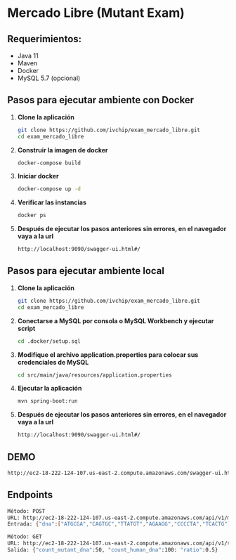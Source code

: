 # Mercado Libre (Mutant Exam)

## Requerimientos:

- Java 11
- Maven
- Docker
- MySQL 5.7 (opcional)

## Pasos para ejecutar ambiente con Docker

1. **Clone la aplicación**
   ```bash
   git clone https://github.com/ivchip/exam_mercado_libre.git
   cd exam_mercado_libre
   ```

2. **Construir la imagen de docker**
   ```bash
   docker-compose build
   ```

3. **Iniciar docker**
   ```bash
   docker-compose up -d
   ```

4. **Verificar las instancias**
   ```bash
   docker ps
   ```

5. **Después de ejecutar los pasos anteriores sin errores, en el navegador vaya a la url**
   ```bash
   http://localhost:9090/swagger-ui.html#/
   ```
## Pasos para ejecutar ambiente local

1. **Clone la aplicación**
   ```bash
   git clone https://github.com/ivchip/exam_mercado_libre.git
   cd exam_mercado_libre
   ```

2. **Conectarse a MySQL por consola o MySQL Workbench y ejecutar script**
   ```bash
   cd .docker/setup.sql
   ```
 
3. **Modifique el archivo application.properties para colocar sus credenciales de MySQL**
   ```bash
   cd src/main/java/resources/application.properties
   ```

4. **Ejecutar la aplicación**
   ```bash
   mvn spring-boot:run
   ```

5. **Después de ejecutar los pasos anteriores sin errores, en el navegador vaya a la url**
   ```bash
   http://localhost:9090/swagger-ui.html#/
   ```

## DEMO
   ```bash
   http://ec2-18-222-124-107.us-east-2.compute.amazonaws.com/swagger-ui.html#/
   ```

## Endpoints
   ```bash
   Método: POST
   URL: http://ec2-18-222-124-107.us-east-2.compute.amazonaws.com/api/v1/mutant
   Entrada: {"dna":["ATGCGA","CAGTGC","TTATGT","AGAAGG","CCCCTA","TCACTG"]}
   ```
   ```bash
   Método: GET
   URL: http://ec2-18-222-124-107.us-east-2.compute.amazonaws.com/api/v1/stats
   Salida: {"count_mutant_dna":50, "count_human_dna":100: "ratio":0.5}
   ```
